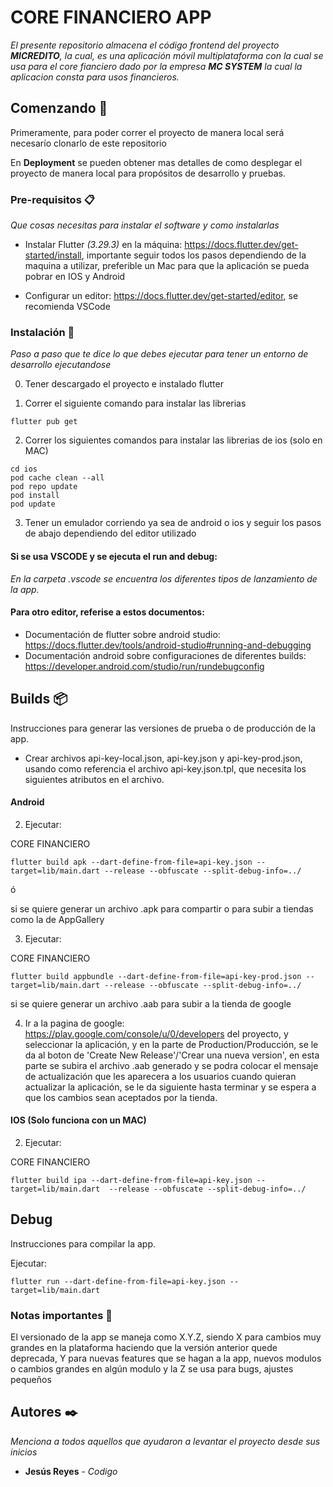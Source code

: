 # CORE FINANCIERO APP

_El presente repositorio almacena el código frontend del proyecto **MICREDITO**, la cual, es una aplicación móvil multiplataforma con la cual se usa para el core fianciero  dado por la empresa **MC SYSTEM** la cual la aplicacion consta para usos financieros._

## Comenzando 🚀

Primeramente, para poder correr el proyecto de manera local será necesarío clonarlo de este repositorio

En **Deployment** se pueden obtener mas detalles de como desplegar el proyecto de manera local para propósitos de desarrollo y pruebas.

### Pre-requisitos 📋

_Que cosas necesitas para instalar el software y como instalarlas_

- Instalar Flutter _(3.29.3)_ en la máquina: https://docs.flutter.dev/get-started/install, importante seguir todos los pasos dependiendo de la maquina a utilizar, preferible un Mac para que la aplicación se pueda pobrar en IOS y Android

- Configurar un editor: https://docs.flutter.dev/get-started/editor, se recomienda VSCode

### Instalación 🔧

_Paso a paso que te dice lo que debes ejecutar para tener un entorno de desarrollo ejecutandose_

0. Tener descargado el proyecto e instalado flutter

1. Correr el siguiente comando para instalar las librerias

```
flutter pub get
```

2. Correr los siguientes comandos para instalar las librerias de ios (solo en MAC)

```
cd ios
pod cache clean --all
pod repo update
pod install
pod update
```

3. Tener un emulador corriendo ya sea de android o ios y seguir los pasos de abajo dependiendo del editor utilizado

#### Si se usa VSCODE y se ejecuta el run and debug:

_En la carpeta .vscode se encuentra los diferentes tipos de lanzamiento de la app._

#### Para otro editor, referise a estos documentos:

- Documentación de flutter sobre android studio: https://docs.flutter.dev/tools/android-studio#running-and-debugging
- Documentación android sobre configuraciones de diferentes builds: https://developer.android.com/studio/run/rundebugconfig

## Builds 📦

Instrucciones para generar las versiones de prueba o de producción de la app.

- Crear archivos api-key-local.json, api-key.json y api-key-prod.json, usando como referencia el archivo api-key.json.tpl, que necesita los siguientes atributos en el archivo.

#### Android

2. Ejecutar:

CORE FINANCIERO

```
flutter build apk --dart-define-from-file=api-key.json --target=lib/main.dart --release --obfuscate --split-debug-info=../
```

ó

si se quiere generar un archivo .apk para compartir o para subir a tiendas como la de AppGallery

3. Ejecutar:

CORE FINANCIERO

```
flutter build appbundle --dart-define-from-file=api-key-prod.json --target=lib/main.dart --release --obfuscate --split-debug-info=../
```
si se quiere generar un archivo .aab para subir a la tienda de google

4. Ir a la pagina de google: https://play.google.com/console/u/0/developers del proyecto, y seleccionar la aplicación, y en la parte de Production/Producción, se le da al boton de 'Create New Release'/'Crear una nueva version', en esta parte se subira el archivo .aab generado y se podra colocar el mensaje de actualización que les aparecera a los usuarios cuando quieran actualizar la aplicación, se le da siguiente hasta terminar y se espera a que los cambios sean aceptados por la tienda.


#### IOS (Solo funciona con un MAC)

2. Ejecutar:

CORE FINANCIERO

```
flutter build ipa --dart-define-from-file=api-key.json --target=lib/main.dart  --release --obfuscate --split-debug-info=../
```

## Debug
Instrucciones para compilar la app.

Ejecutar:
```
flutter run --dart-define-from-file=api-key.json --target=lib/main.dart
```

### Notas importantes 🔑

El versionado de la app se maneja como X.Y.Z, siendo X para cambios muy grandes en la plataforma haciendo que la versión anterior quede deprecada, Y para nuevas features que se hagan a la app, nuevos modulos o cambios grandes en algún modulo y la Z se usa para bugs, ajustes pequeños

## Autores ✒️

_Menciona a todos aquellos que ayudaron a levantar el proyecto desde sus inicios_

- **Jesús Reyes** - _Codigo_
